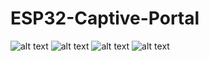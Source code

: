 # ESP32-Captive-Portal
![alt text](https://github.com/ncdcommunity/ESP32-Captive-Portal/blob/master/FZP1BLDJSCG1ZDD.LARGE.jpg)
![alt text](https://github.com/ncdcommunity/ESP32-Captive-Portal/blob/master/webpage1.png)
![alt text](https://github.com/ncdcommunity/ESP32-Captive-Portal/blob/master/webpage2.png)
![alt text](https://github.com/ncdcommunity/ESP32-Captive-Portal/blob/master/webpage2_2.png)
